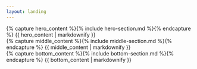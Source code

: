 ```yaml
---
layout: landing
---
```


<section class="hero-section">
  <div class="container">
    {% capture hero_content %}{% include hero-section.md %}{% endcapture %}
    {{ hero_content | markdownify }}
  </div>
</section>

<section class="content-section" id="about">
  <div class="container">
    {% capture middle_content %}{% include middle-section.md %}{% endcapture %}
    {{ middle_content | markdownify }}
  </div>
</section>

<section class="content-section" id="join">
  <div class="container">
    {% capture bottom_content %}{% include bottom-section.md %}{% endcapture %}
    {{ bottom_content | markdownify }}
  </div>
</section>
